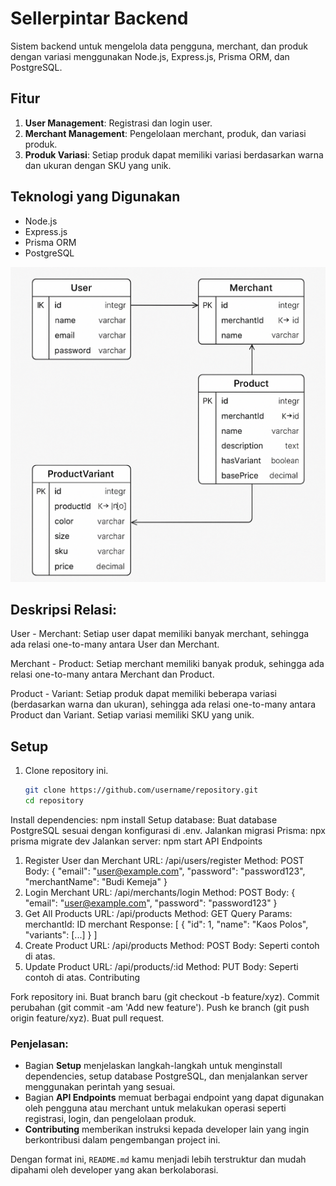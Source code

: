 # Sellerpintar Backend

Sistem backend untuk mengelola data pengguna, merchant, dan produk dengan variasi menggunakan Node.js, Express.js, Prisma ORM, dan PostgreSQL.

## Fitur

1. **User Management**: Registrasi dan login user.
2. **Merchant Management**: Pengelolaan merchant, produk, dan variasi produk.
3. **Produk Variasi**: Setiap produk dapat memiliki variasi berdasarkan warna dan ukuran dengan SKU yang unik.

## Teknologi yang Digunakan

- Node.js
- Express.js
- Prisma ORM
- PostgreSQL

![ERD Diagram](ERD.png)

## Deskripsi Relasi:

User - Merchant:
Setiap user dapat memiliki banyak merchant, sehingga ada relasi one-to-many antara User dan Merchant.

Merchant - Product:
Setiap merchant memiliki banyak produk, sehingga ada relasi one-to-many antara Merchant dan Product.

Product - Variant:
Setiap produk dapat memiliki beberapa variasi (berdasarkan warna dan ukuran), sehingga ada relasi one-to-many antara Product dan Variant. Setiap variasi memiliki SKU yang unik.


## Setup

1. Clone repository ini.
   ```bash
   git clone https://github.com/username/repository.git
   cd repository

Install dependencies:
npm install
Setup database:
Buat database PostgreSQL sesuai dengan konfigurasi di .env.
Jalankan migrasi Prisma:
npx prisma migrate dev
Jalankan server:
npm start
API Endpoints

1. Register User dan Merchant
URL: /api/users/register
Method: POST
Body:
{
  "email": "user@example.com",
  "password": "password123",
  "merchantName": "Budi Kemeja"
}
2. Login Merchant
URL: /api/merchants/login
Method: POST
Body:
{
  "email": "user@example.com",
  "password": "password123"
}
3. Get All Products
URL: /api/products
Method: GET
Query Params: merchantId: ID merchant
Response:
[
  {
    "id": 1,
    "name": "Kaos Polos",
    "variants": [...]
  }
]
4. Create Product
URL: /api/products
Method: POST
Body: Seperti contoh di atas.
5. Update Product
URL: /api/products/:id
Method: PUT
Body: Seperti contoh di atas.
Contributing

Fork repository ini.
Buat branch baru (git checkout -b feature/xyz).
Commit perubahan (git commit -am 'Add new feature').
Push ke branch (git push origin feature/xyz).
Buat pull request.

### Penjelasan:

- Bagian **Setup** menjelaskan langkah-langkah untuk menginstall dependencies, setup database PostgreSQL, dan menjalankan server menggunakan perintah yang sesuai.
- Bagian **API Endpoints** memuat berbagai endpoint yang dapat digunakan oleh pengguna atau merchant untuk melakukan operasi seperti registrasi, login, dan pengelolaan produk.
- **Contributing** memberikan instruksi kepada developer lain yang ingin berkontribusi dalam pengembangan project ini.

Dengan format ini, `README.md` kamu menjadi lebih terstruktur dan mudah dipahami oleh developer yang akan berkolaborasi.